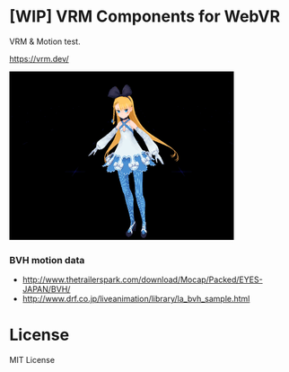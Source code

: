 # [WIP] VRM Components for WebVR

VRM & Motion test.

https://vrm.dev/

![AliciaSolid](./examples/alicia1.gif)


### BVH motion data

- http://www.thetrailerspark.com/download/Mocap/Packed/EYES-JAPAN/BVH/
- http://www.drf.co.jp/liveanimation/library/la_bvh_sample.html

# License

MIT License
